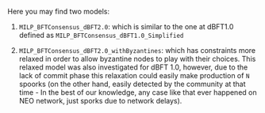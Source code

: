 Here you may find two models:

1. `MILP_BFTConsensus_dBFT2.0`: which is similar to the one at dBFT1.0 defined as `MILP_BFTConsensus_dBFT1.0_Simplified`

2. `MILP_BFTConsensus_dBFT2.0_withByzantines`: which has constraints more relaxed in order to allow byzantine nodes to play with their choices. This relaxed model was also investigated for dBFT 1.0, however, due to the lack of commit phase this relaxation could easily make production of `N` spoorks (on the other hand, easily detected by the community at that time - In the best of our knowledge, any case like that ever happened on NEO network, just sporks due to network delays).
